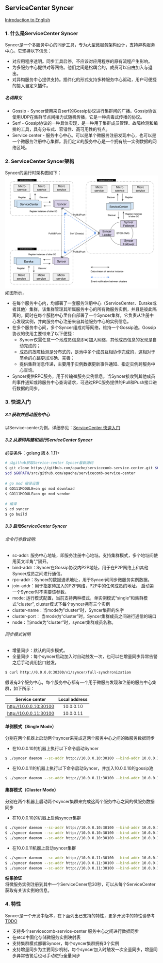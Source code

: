 ServiceCenter Syncer
-------
[Introduction to English](./README.md)

### 1. 什么是ServiceCenter Syncer  
Syncer是一个多服务中心的同步工具，专为大型微服务架构设计，支持异构服务中心。它坚持以下信念：  
- 对应用程序透明。同步工具启停，不应该对应用程序的原有流程产生影响。  
- 为多服务中心提供对等网络。他们之间是松耦合的，成员可以自由加入与退出。  
- 对异构服务中心提供支持。插件化的形式支持多种服务中心驱动，用户可便捷的接入自定义插件。

##### 名词释义 
- Gossip - Syncer使用来自serf的Gossip协议进行集群间的广播。Gossip协议使用UDP在集群节点间接力式随机传播，它是一种病毒式传播的协议。  
- Serf - Gossip协议的一种具体实现，是一种用于集群成员管理、故障检测和编排的工具，具有分布式、容错性、高可用性的特点。
- Service center - 服务中心中心。可以是单个微服务注册发现中心，也可以是一个微服务注册中心集群。我们定义的服务中心是一个拥有统一实例数据的网络区域。 

### 2. ServiceCenter Syncer架构
Syncer的运行时架构图如下：  
![image](./images/SyncerArchitecture.png?raw=true&v=2)  
如图所示，  

- 在每个服务中心内，均部署了一套服务注册中心（ServiceCenter、Eurake或者其他）集群，该集群管理其所属服务中心的所有微服务实例，并且是彼此隔离的。同时在每个服務中心里各自部署了一个Syncer集群，它负责从注册中心发现实例，并向服务中心注册来自其他服务中心的实例信息。  
- 在多个服务中心间，多个Syncer组成对等网络，维持一个Gossip池。Gossip协议的使用主要带来了以下便捷：
   - Syncer仅需任意一个池成员信息即可加入网络，其他成员信息的发现是自动完成的；  
   - 成员的故障检测是分布式的，是池中多个成员互相协作完成的，这相对于简单的心跳更加准确、完善；  
   - 提供集群消息传递，主要用于实例数据更新事件通知、指定实例跨服务中心查询。  
- Syncer提供RPC服务，用于传输微服务实例信息。当Syncer接收到其他成员的事件通知或跨服务中心查询请求，可通过RPC服务提供的Pull和Push接口进行数据的同步。  

### 3. 快速入门 
##### 3.1 获取并启动服务中心

以Service-center为例，详细参见：[ServiceCenter 快速入门](https://github.com/apache/servicecomb-service-center#quick-start)  

##### 3.2 从源码构建和运行ServiceCenter Syncer
必要条件：golang 版本 1.11+
```bash
# 从github获取Service-center Syncer最新源码
$ git clone https://github.com/apache/servicecomb-service-center.git $GOPATH/src/github.com/apache/servicecomb-service-center
$cd $GOPATH/src/github.com/apache/servicecomb-service-center

# go mod 编译设置
$ GO111MODULE=on go mod download
$ GO111MODULE=on go mod vendor

# 编译
$ cd syncer
$ go build
```

##### 3.3 启动ServiceCenter Syncer
###### 命令行参数说明:
- sc-addr: 服务中心地址，即服务注册中心地址。支持集群模式，多个地址间使用英文半角","隔开。    
- bind-addr：Syncer在Gossip协议内P2P地址，用于在P2P网络上和其他Syncer成员之间进行通信。   
- rpc-addr：Syncer的数据通讯地址，用于Syncer间同步微服务实例数据。  
- join-addr：用于指定待加入的P2P网络，P2P中的任何成员的地址， 启动第一个Syncer时不需要该参数。   
- mode: 运行模式配置，当前支持两种模式，单实例模式“single”和集群模式“cluster”, cluster模式下每个syncer拥有三个实例
- cluster-name：当mode为”cluster“时，Syncer集群的名字
- cluster-port： 当mode为“cluster”时，Syncer集群成员之间进行通信的端口
- node：当mode为“cluster”时，syncer集群成员名称。

###### 同步模式说明
- 增量同步：默认的同步模式。
- 全量同步：每个syncer启动加入时自动触发一次，也可以在增量同步异常告警之后手动调用接口触发。
```bash
$ curl http://0.0.0.0:30300/v1/syncer/full-synchronization
```

假设有2个服务中心，每个服务中心都有一个用于微服务发现和注册的服务中心集群，如下所示：   

|     Service center     | Local address |
| :--------------------: | :-----------: |
| http://10.0.0.10:30100 |   10.0.0.10   |
| http://10.0.0.11:30100 |   10.0.0.11   |

#### 单例模式（Single Mode）

分别在两个机器上启动两个syncer来完成这两个服务中心之间的微服务数据同步

- 在10.0.0.10的机器上执行以下命令启动Syncer

```bash
$ ./syncer daemon --sc-addr http://10.0.0.10:30100 --bind-addr 10.0.0.10:30190 --rpc-addr 10.0.0.10:30191
```

- 在10.0.0.11的机器上执行以下命令启动Syncer，并加入10.0.0.10的gossip池

```bash
$ ./syncer daemon --sc-addr http://10.0.0.11:30100 --bind-addr 10.0.0.11:30190 --rpc-addr 10.0.0.11:30191 --join-addr 10.0.0.10:30191
```

#### 集群模式（Cluster Mode）

分别在两个机器上启动两个syncer集群来完成这两个服务中心之间的微服务数据同步

- 在10.0.0.10的机器上启动syncer集群

```bash
$ ./syncer daemon --sc-addr http://10.0.0.10:30100 --bind-addr 10.0.0.10:30190 --rpc-addr 10.0.0.10:30191 --mode cluster --node syncer011 --cluster-port 30201 --join-addr 10.0.0.10:30190
$ ./syncer daemon --sc-addr http://10.0.0.10:30100 --bind-addr 10.0.0.10:30290 --rpc-addr 10.0.0.10:30291 --mode cluster --node syncer012 --cluster-port 30202 --join-addr 10.0.0.10:30190
$ ./syncer daemon --sc-addr http://10.0.0.10:30100 --bind-addr 10.0.0.10:30390 --rpc-addr 10.0.0.10:30391 --mode cluster --node syncer013 --cluster-port 30203 --join-addr 10.0.0.10:30190
```

- 在10.0.0.11机器上启动syncer集群

```bash
$ ./syncer daemon --sc-addr http://10.0.0.11:30100 --bind-addr 10.0.0.11:30190 --rpc-addr 10.0.0.11:30191 --mode cluster --node syncer021 --cluster-port 30201 --join-addr 10.0.0.10:30190
$ ./syncer daemon --sc-addr http://10.0.0.11:30100 --bind-addr 10.0.0.11:30290 --rpc-addr 10.0.0.11:30291 --mode cluster --node syncer022 --cluster-port 30202 --join-addr 10.0.0.10:30190
$ ./syncer daemon --sc-addr http://10.0.0.11:30100 --bind-addr 10.0.0.11:30390 --rpc-addr 10.0.0.11:30391 --mode cluster --node syncer023 --cluster-port 30203 --join-addr 10.0.0.10:30190
```

**结果验证**  
将微服务实例注册到其中一个ServiceCener后30秒，可以从每个ServiceCenter获取有关该实例的信息。

### 4. 特性

Syncer是一个开发中版本，在下面列出已支持的特性，更多开发中的特性请参考[TODO](./TODO-ZH.md)

- 支持多个servicecomb-service-center 服务中心之间进行数据同步
- 在etcd中固化存储微服务实例映射表
- 支持集群模式部署Syncer，每个syncer集群拥有3个实例
- 支持增量同步为主要同步机制，每个syncer加入时触发一次全量同步，增量同步异常告警后也可手动进行全量同步